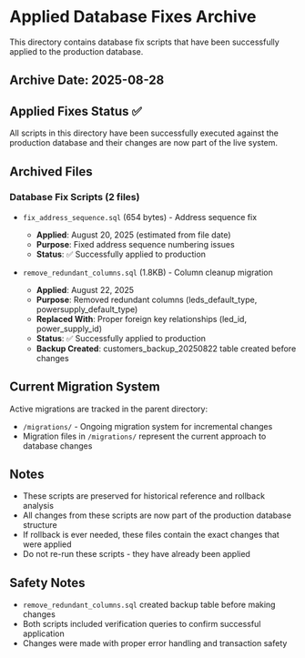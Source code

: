 # Applied Database Fixes Archive

This directory contains database fix scripts that have been successfully applied to the production database.

## Archive Date: 2025-08-28

## Applied Fixes Status ✅
All scripts in this directory have been successfully executed against the production database and their changes are now part of the live system.

## Archived Files

### Database Fix Scripts (2 files)
- `fix_address_sequence.sql` (654 bytes) - Address sequence fix
  - **Applied**: August 20, 2025 (estimated from file date)
  - **Purpose**: Fixed address sequence numbering issues
  - **Status**: ✅ Successfully applied to production

- `remove_redundant_columns.sql` (1.8KB) - Column cleanup migration
  - **Applied**: August 22, 2025
  - **Purpose**: Removed redundant columns (leds_default_type, powersupply_default_type)
  - **Replaced With**: Proper foreign key relationships (led_id, power_supply_id)
  - **Status**: ✅ Successfully applied to production
  - **Backup Created**: customers_backup_20250822 table created before changes

## Current Migration System
Active migrations are tracked in the parent directory:
- `/migrations/` - Ongoing migration system for incremental changes
- Migration files in `/migrations/` represent the current approach to database changes

## Notes
- These scripts are preserved for historical reference and rollback analysis
- All changes from these scripts are now part of the production database structure  
- If rollback is ever needed, these files contain the exact changes that were applied
- Do not re-run these scripts - they have already been applied

## Safety Notes
- `remove_redundant_columns.sql` created backup table before making changes
- Both scripts included verification queries to confirm successful application
- Changes were made with proper error handling and transaction safety
